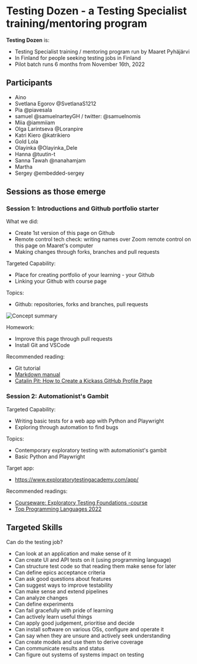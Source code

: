 # Testing Dozen - a Testing Specialist training/mentoring program

**Testing Dozen** is:
  * Testing Specialist training / mentoring program run by Maaret Pyhäjärvi
  * In Finland for people seeking testing jobs in Finland
  * Pilot batch runs 6 months from November 16th, 2022

## Participants
  * Aino
  * Svetlana Egorov @SvetlanaS1212
  * Pia @piavesala
  * samuel @samuelnarteyGH / twitter: @samuelnomis
  * Miia @iammiiam
  * Olga Larintseva @Loranpire
  * Katri Kiero @katrikiero
  * Gold Lola 
  * Olayinka  @Olayinka_Dele
  * Hanna @tuutin-t
  * Sanna Tawah @nanahamjam
  * Martha
  * Sergey   @embedded-sergey
  
## Sessions as those emerge

### Session 1: Introductions and Github portfolio starter

What we did:
  * Create 1st version of this page on Github
  * Remote control tech check: writing names over Zoom remote control on this page on Maaret's computer
  * Making changes through forks, branches and pull requests

Targeted Capability:
   * Place for creating portfolio of your learning - your Github
   * Linking your Github with course page
   
Topics:
  * Github: repositories, forks and branches, pull requests

![Concept summary](https://github.com/Testing-Dozen/testing-dozen.github.io/blob/6555dd8171c321ab90c3b5000950014c13ba23a9/Session1-concepts.png?raw=true)

Homework: 
  * Improve this page through pull requests
  * Install Git and VSCode
  
Recommended reading:
  * Git tutorial
  * [Markdown manual](https://www.markdownguide.org/basic-syntax/) 
  * [Catalin Pit: How to Create a Kickass GitHub Profile Page](https://catalins.tech/how-to-create-a-kickass-github-profile-page/)

### Session 2: Automationist's Gambit

Targeted Capability:
  * Writing basic tests for a web app with Python and Playwright
  * Exploring through automation to find bugs
  
Topics:
  * Contemporary exploratory testing with automationist's gambit
  * Basic Python and Playwright

Target app:
  * https://www.exploratorytestingacademy.com/app/ 

Recommended readings: 
  * [Courseware: Exploratory Testing Foundations -course](https://dev.to/maaretp/exploratory-testing-foundations-4lb3)
  * [Top Programming Languages 2022](https://octoverse.github.com/2022/top-programming-languages)

## Targeted Skills

Can do the testing job? 

  * Can look at an application and make sense of it
  * Can create UI and API tests on it (using programming language)
  * Can structure test code so that reading them make sense for later
  * Can define epics acceptance criteria
  * Can ask good questions about features
  * Can suggest ways to improve testability
  * Can make sense and extend pipelines
  * Can analyze changes
  * Can define experiments
  * Can fail gracefully with pride of learning
  * Can actively learn useful things
  * Can apply good judgement, prioritise and decide
  * Can install software on various OSs, configure and operate it
  * Can say when they are unsure and actively seek understanding
  * Can create models and use them to derive coverage
  * Can communicate results and status 
  * Can figure out systems of systems impact on testing
